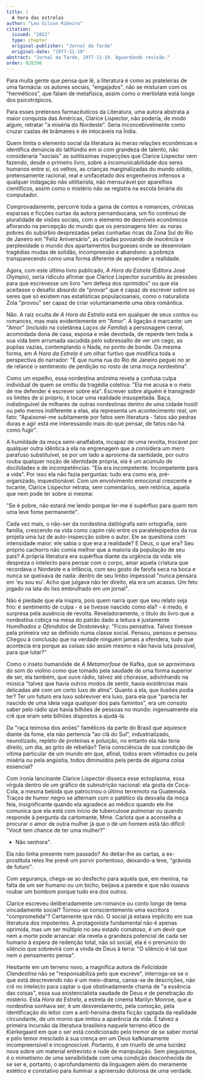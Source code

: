 ```yaml
---
title: |
  A hora das estrelas
author: "Leo Gilson Ribeiro"
citation:
  issued: "2022"
  type: chapter
  original-publisher: "Jornal da Tarde"
  original-date: "1977-11-19"
abstract: "Jornal da Tarde, 1977-11-19. Aguardando revisão."
order: 020206
---
```


Para muita gente que pensa que lê, a literatura é como as prateleiras de uma farmácia: os autores sociais, "engajados", não se misturam com os "herméticos", que falam de metafísica, assim como o mertiolate está longe dos psicotrópicos.

Para esses pretensos farmacêuticos da Literatura, uma autora abstrata a maior conquista das Américas, Clarice Lispector, não poderia, de modo algum, retratar "a miséria do Nordeste". Seria inconcebivelmente como cruzar castas de brâmanes e de intocáveis na Índia.

Quem limita o elemento social da literatura às meras relações econômicas e identifica denúncia do latifúndio em si com grandeza de talento, não consideraria "sociais" as sutilíssimas inspecções que Clarice Lispector vem fazendo, desde o primeiro livro, sobre a incomunicabilidade dos seres humanos entre si, os velhos, as crianças marginalizadas do mundo sólido, pretensamente racional, real e unifacetado dos engenheiros infensos a qualquer indagação não utilitarista, não mensurável por aparelhos científicos, assim como o mistério não se registra na escola binária do computador.

Comprovadamente, percorre toda a gama de contos e romances, crônicas esparsas e ficções curtas da autora pernambucana, um fio contínuo de pluralidade de visões sociais, com o elemento de desníveis econômicos aflorando na percepção do mundo que os personagens têm: as noras pobres do subúrbio desprezadas pelas cunhadas ricas da Zona Sul do Rio de Janeiro em "Feliz Aniversário", as criadas povoando de inocência e perplexidade o mundo dos apartamentos burgueses onde se desenrolam tragédias mudas de solidão, incompreesão e abandono: a pobreza transparecendo como uma forma diferente de apreender a realidade.

Agora, com este último livro publicado, *A Hora da Estrela* (Editora José Olympio), seria ridículo afirmar que Clarice Lispector sucumbiu às pressões para que escrevesse um livro "em defesa dos oprimidos" ou que ela aceitasse o desafio absurdo de "provar" que é capaz de escrever sobre os seres que só existem nas estatísticas populacioanais, como o naturalista Zola "provou" ser capaz de criar voluntariamente uma obra romântica.

Não. A raiz oculta de *A Hora da Estrela* está em qualquer de seus contos ou romances, mas mais evidentemente em "Amor". A ligação é marcante: um "Amor" (incluído na coletânea *Laços de Família*) a personagem cenral, acomodada dona de casa, esposa e mãe devotada, de repente tem toda a sua vida bem arrumada sacudida pelo sobressalto de ver um cego, as pupilas vazias, contemplando o Nada, no ponto de bonde. Da mesma forma, em *A Hora da Estrela* é um olhar furtivo que modifica toda a perspectiva do narrador: "É que numa rua do Rio de Janeiro peguei no ar de relance o sentimento de perdição no rosto de uma moça nordestina".

Como um espelho, essa nordestina anônima revela a confusa culpa individual de quem se omitiu da tragédia coletiva: "Ela me acusa e o meio de me defender é escrever sobre ela". Escrever sobre alguém é transgredir os limites de si próprio, é tocar uma realidade insuspeitada. Baça, indistinguível de milhares de outras nordestinas dentro de uma cidade hostil ou pelo menos indiferente a elas, ela representa um acontecimento real, um fato: "Apaixonei-me subitamente por fatos sem literatura - fatos são pedras duras e agir está me interessando mais do que pensar, de fatos não há como fugir".

A humildade da moça semi-analfabeta, incapaz de uma revolta, trocável por qualquer outra idêntica a ela na engrenagem que a considera um mero parafuso substituível, se por um lado a aproixma da santidade, por outro rouba qualquer noção de identidade própria, ela é um acúmulo de docilidades e de incompetências: "Ela era incompetente. Incompetente para a vida". Por isso ela não fazia perguntas: tudo era como era, pré-organizado, inquestionável. Com um envolvimento emocional crescente e tocante, Clarice Lispector retrata, sem comentários, sem retórica, aquela que nem pode ler sobre si mesma:

"Se é pobre, não estará me lendo porque ler-me é supérfluo para quem tem uma leve fome permanente".

Cada vez mais, o não-ser da nordestina datilógrafa sem ortografia, sem família, crescendo na vida como capim ralo entre os paralelepípedos da rua projeta uma luz de auto-inspecção sobre o autor. Ele se questiona com intensidade maior: ele sabia o que era a realidade? E Deus, o que era? Seu próprio cachorro não comia melhor que a maioria da população de seu país? A própria literatura era supérflua diante da urgência da vida: ele despreza o intelecto para pensar com o corpo, amar aquela criatura que recordava o Nordeste e a infância, com seu gosto de farofa seca na boca e nunca se queixava de nada: dentro de seu limbo impessoal "nunca pensara em 'eu sou eu'. Acho que julgava não ter direito, ela era um acasso. Um feto jogado na lata do lixo embrulhado em um jornal".

Não é piedade que ela inspira, pois quem narra quer que seu relato seja frio: é sentimento de culpa - e se tivesse nascido como ela? - é medo, é surpresa pela ausência de revolta. Reveladoramente, o título do livro que a nordestina cobiça na mesa do patrão dado a leitura é justamente *Humilhados e Ofendidos* de Dostoievsky: "Ficou pensativa. Talvez tivesse pela primeira vez se definido numa classe social. Pensou, pensou e pensou. Chegou à conclusão que na verdade ninguém jamais a ofendera, tudo que acontecia era porque as coisas são assim mesmo e não havia luta possível, para que lutar?"

Como o inseto humanóide de *A Metamorfose* de Kafka, que se aproximava do som do violino como que tomado pela saudade de uma forma superior de ser, ela também, que ouve rádio, talvez até chorasse, adivinhando na música "talvez que havia outros modos de sentir, havia existências mais delicadas até com um certo luxo de alma". Quanto a ela, que ilusões podia ter? Ter um futuro era luxo sobreviver era luxo, para ela que "parecia ter nascido de uma ideia vaga qualquer dos pais famintos", era um consolo saber pelo rádio que havia bilhões de pessoas no mundo: ingenuamente ela crê que eram sete bilhões dispostos a ajudá-la.

Da "raça teimosa dos anões" famélicos da parte do Brasil que aquiesce diante da fome, ela não pertencia "ao clã do Sul", industrializado, neurotizado, repleto de proteínas e poluição, no entanto ela não teria direito, um dia, ao grito de rebelião? Teria consciência de sua condição de vítima particular de um mundo em que, afinal, todos eram vitimados ou pela miséria ou pela angústia, todos diminuídos pela perda de alguma coisa essencial?

Com ironia lancinante Clarice Lispector disseca esse ectoplasma, essa vírgula dentro de um gráfico de subnutrição nacional: ela gosta de Coca-Cola, a mesma bebida que patrocinou o último terremoto na Guatemala. Traços de humor negro se alternam com o patético da desvalia da moça feia, insignificante quando ela agradece ao médico quando ele lhe comunica que ela está com início de tuberculose pulmonar ou quando responde à pergunta da cartomante, Mme. Carlota que a aconselha a procurar o amor de outra mulher já que o de um homem está tão difícil: "Você tem chance de ter uma mulher?"

- Não senhora".

Ela não tinha presente nem passado? Ao deitar-lhe as cartas, a ex-prostituta reles lhe prevê um porvir portentoso, deixando-a leve, "grávida de futuro".

Com segurança, chega-se ao desfecho para aquela que, em menina, na falta de um ser humano ou um bicho, beijava a parede e que não ousava roubar um bombom porque tudo era dos outros.

Clarice escreveu deliberadamente um romance ou conto longo de tema vincadamente social? Tornou-se conscientemente uma escritora "comprometida"? Certamente que não. O social já estava implícito em sua literatura dos impotentes. A protagonista fundamental não é apenas oprimida, mas um ser múltiplo no seu estado comatoso, é um devir que nem a morte pode arrancar: ela revela a grandeza potencial de cada ser humano à espera de redenção total, não só social, ela é o prenúncio do silêncio que sobrevirá com a vinda de Deus à terra: "O silêncio é tal que nem o pensamento pensa".

Hesitante em um terreno novo, a magnífica autora de *Felicidade Clandestina* não se "responsabiliza pelo que escreve", interroga-se se o que está descrevendo não é um meio-drama, cansa-se de descrições, não crê no intelecto para captar o que obstinadamente chama de "a essência das coisas", essa sua existencialista saudade de Deus e de penetração do mistério. Esta *Hora da Estrela*, a estrela de cinema Marilyn Monroe, que a nordestina sonhava ser, é um desvendamento, pela comoção, pela identificação do leitor com a anti-heroína desta ficção captada da realidade circundante, de um morno que imitou a aparência da vida. É talvez a primeira incursão da literatura brasileira naquele terreno ético de Kierkegaard em que o ser está condicionado pelo tremor de se saber mortal e pelo temor mesclado à sua crença em um Deus kafkianamente incompreensível e incognoscível. Portanto, é um triunfo de uma lucidez nova sobre um material entrevisto e rude de manipulação. Sem pieguismos, é o mimetismo de uma sensibilidade com uma condição desconhecida de se ser e, portanto, o aprofundamento da linguagem além do meramente estético e constativo para iluminar a apreensão dolorosa de uma verdade.


